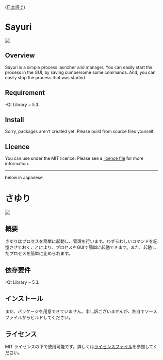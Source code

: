 ([日本語で](https://github.com/furaku/Sayuri#%E3%81%95%E3%82%86%E3%82%8A))

Sayuri 
======

![](http://furaku.orz.hm/github/sayuri/images/application.png)

## Overview
Sayuri is a simple process launcher and manager. You can easily start the process in the GUI, by saving cumbersome some commands. And, you can easily stop the process that was started.

## Requirement
-Qt Library ~ 5.3.

## Install
Sorry, packages aren't created yet. Please build from source files yourself.

## Licence
You can use under the MIT licence. Please see a [licence file](https://github.com/furaku/Sayuri/blob/master/LICENSE) for more information.

------


below in Japanese

さゆり
======

![](http://furaku.orz.hm/github/sayuri/images/application-jp.png)

## 概要
さゆりはプロセスを簡単に起動し、管理を行います。わずらわしいコマンドを記憶させておくことにより、プロセスをGUIで簡単に起動できます。また、起動したプロセスを簡単に止められます。

## 依存要件
-Qt Library ~ 5.3.

## インストール
まだ、パッケージを用意できていません。申し訳ございませんが、各自でソースファイルからビルドしてください。

## ライセンス
MIT ライセンスの下で使用可能です。詳しくは[ライセンスファイル](https://github.com/furaku/Sayuri/blob/master/LICENSE)を参照してください。
